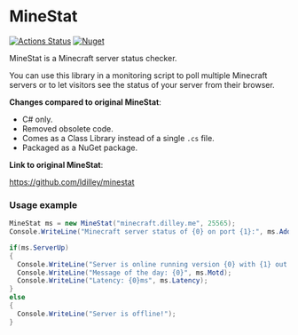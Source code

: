 # MineStat
[![Actions Status](https://github.com/TraceLD/minestat-sharp/workflows/dotnet/badge.svg)](https://github.com/TraceLD/minestat-sharp/actions)
[![Nuget](https://img.shields.io/nuget/v/TraceLd.MineStatSharp)](https://www.nuget.org/packages/TraceLd.MineStatSharp/)

MineStat is a Minecraft server status checker.

You can use this library in a monitoring script to poll multiple Minecraft servers or to let
visitors see the status of your server from their browser.

**Changes compared to original MineStat**:

- C# only.
- Removed obsolete code.
- Comes as a Class Library instead of a single `.cs` file.
- Packaged as a NuGet package.

**Link to original MineStat**:

https://github.com/ldilley/minestat

### Usage example
```cs
MineStat ms = new MineStat("minecraft.dilley.me", 25565);
Console.WriteLine("Minecraft server status of {0} on port {1}:", ms.Address, ms.Port);

if(ms.ServerUp)
{
  Console.WriteLine("Server is online running version {0} with {1} out of {2} players.", ms.Version, ms.CurrentPlayers, ms.MaximumPlayers);
  Console.WriteLine("Message of the day: {0}", ms.Motd);
  Console.WriteLine("Latency: {0}ms", ms.Latency);
}
else
{
  Console.WriteLine("Server is offline!");
}
```
